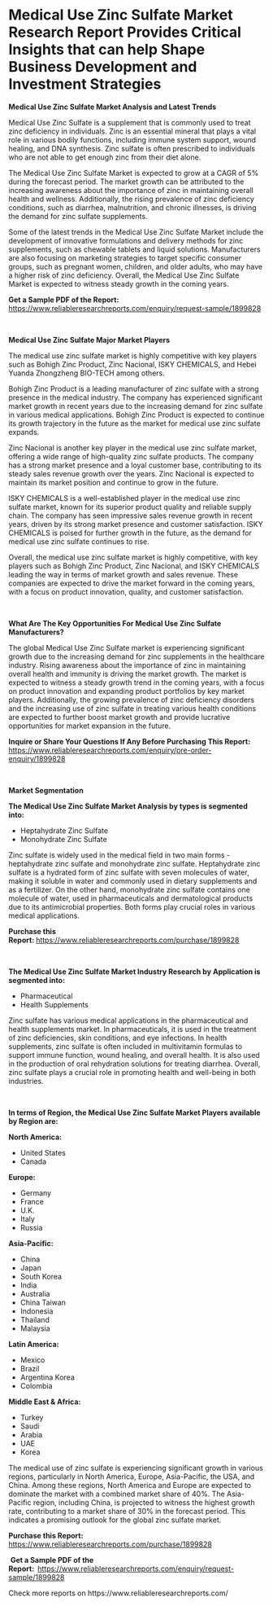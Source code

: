 <p><h1>Medical Use Zinc Sulfate Market Research Report Provides Critical Insights that can help Shape Business Development and Investment Strategies</h1></p><p><strong>Medical Use Zinc Sulfate Market Analysis and Latest Trends</strong></p>
<p><p>Medical Use Zinc Sulfate is a supplement that is commonly used to treat zinc deficiency in individuals. Zinc is an essential mineral that plays a vital role in various bodily functions, including immune system support, wound healing, and DNA synthesis. Zinc sulfate is often prescribed to individuals who are not able to get enough zinc from their diet alone.</p><p>The Medical Use Zinc Sulfate Market is expected to grow at a CAGR of 5% during the forecast period. The market growth can be attributed to the increasing awareness about the importance of zinc in maintaining overall health and wellness. Additionally, the rising prevalence of zinc deficiency conditions, such as diarrhea, malnutrition, and chronic illnesses, is driving the demand for zinc sulfate supplements.</p><p>Some of the latest trends in the Medical Use Zinc Sulfate Market include the development of innovative formulations and delivery methods for zinc supplements, such as chewable tablets and liquid solutions. Manufacturers are also focusing on marketing strategies to target specific consumer groups, such as pregnant women, children, and older adults, who may have a higher risk of zinc deficiency. Overall, the Medical Use Zinc Sulfate Market is expected to witness steady growth in the coming years.</p></p>
<p><strong>Get a Sample PDF of the Report:&nbsp;</strong> <a href="https://www.reliableresearchreports.com/enquiry/request-sample/1899828">https://www.reliableresearchreports.com/enquiry/request-sample/1899828</a></p>
<p>&nbsp;</p>
<p><strong>Medical Use Zinc Sulfate Major Market Players</strong></p>
<p><p>The medical use zinc sulfate market is highly competitive with key players such as Bohigh Zinc Product, Zinc Nacional, ISKY CHEMICALS, and Hebei Yuanda Zhongzheng BIO-TECH among others. </p><p>Bohigh Zinc Product is a leading manufacturer of zinc sulfate with a strong presence in the medical industry. The company has experienced significant market growth in recent years due to the increasing demand for zinc sulfate in various medical applications. Bohigh Zinc Product is expected to continue its growth trajectory in the future as the market for medical use zinc sulfate expands.</p><p>Zinc Nacional is another key player in the medical use zinc sulfate market, offering a wide range of high-quality zinc sulfate products. The company has a strong market presence and a loyal customer base, contributing to its steady sales revenue growth over the years. Zinc Nacional is expected to maintain its market position and continue to grow in the future.</p><p>ISKY CHEMICALS is a well-established player in the medical use zinc sulfate market, known for its superior product quality and reliable supply chain. The company has seen impressive sales revenue growth in recent years, driven by its strong market presence and customer satisfaction. ISKY CHEMICALS is poised for further growth in the future, as the demand for medical use zinc sulfate continues to rise.</p><p>Overall, the medical use zinc sulfate market is highly competitive, with key players such as Bohigh Zinc Product, Zinc Nacional, and ISKY CHEMICALS leading the way in terms of market growth and sales revenue. These companies are expected to drive the market forward in the coming years, with a focus on product innovation, quality, and customer satisfaction.</p></p>
<p>&nbsp;</p>
<p><strong>What Are The Key Opportunities For Medical Use Zinc Sulfate Manufacturers?</strong></p>
<p><p>The global Medical Use Zinc Sulfate market is experiencing significant growth due to the increasing demand for zinc supplements in the healthcare industry. Rising awareness about the importance of zinc in maintaining overall health and immunity is driving the market growth. The market is expected to witness a steady growth trend in the coming years, with a focus on product innovation and expanding product portfolios by key market players. Additionally, the growing prevalence of zinc deficiency disorders and the increasing use of zinc sulfate in treating various health conditions are expected to further boost market growth and provide lucrative opportunities for market expansion in the future.</p></p>
<p><strong>Inquire or Share Your Questions If Any Before Purchasing This Report:</strong> <a href="https://www.reliableresearchreports.com/enquiry/pre-order-enquiry/1899828">https://www.reliableresearchreports.com/enquiry/pre-order-enquiry/1899828</a></p>
<p>&nbsp;</p>
<p><strong>Market Segmentation</strong></p>
<p><strong>The Medical Use Zinc Sulfate Market Analysis by types is segmented into:</strong></p>
<p><ul><li>Heptahydrate Zinc Sulfate</li><li>Monohydrate Zinc Sulfate</li></ul></p>
<p><p>Zinc sulfate is widely used in the medical field in two main forms - heptahydrate zinc sulfate and monohydrate zinc sulfate. Heptahydrate zinc sulfate is a hydrated form of zinc sulfate with seven molecules of water, making it soluble in water and commonly used in dietary supplements and as a fertilizer. On the other hand, monohydrate zinc sulfate contains one molecule of water, used in pharmaceuticals and dermatological products due to its antimicrobial properties. Both forms play crucial roles in various medical applications.</p></p>
<p><strong>Purchase this Report:&nbsp;</strong><a href="https://www.reliableresearchreports.com/purchase/1899828">https://www.reliableresearchreports.com/purchase/1899828</a></p>
<p>&nbsp;</p>
<p><strong>The Medical Use Zinc Sulfate Market Industry Research by Application is segmented into:</strong></p>
<p><ul><li>Pharmaceutical</li><li>Health Supplements</li></ul></p>
<p><p>Zinc sulfate has various medical applications in the pharmaceutical and health supplements market. In pharmaceuticals, it is used in the treatment of zinc deficiencies, skin conditions, and eye infections. In health supplements, zinc sulfate is often included in multivitamin formulas to support immune function, wound healing, and overall health. It is also used in the production of oral rehydration solutions for treating diarrhea. Overall, zinc sulfate plays a crucial role in promoting health and well-being in both industries.</p></p>
<p>&nbsp;</p>
<p><strong>In terms of Region, the Medical Use Zinc Sulfate Market Players available by Region are:</strong></p>
<p>
    <p> <strong> North America: </strong>
        <ul>
            <li>United States</li>
            <li>Canada</li>
        </ul>
        </p> 
    <p> <strong> Europe: </strong>
        <ul>
            <li>Germany</li>
            <li>France</li>
            <li>U.K.</li>
            <li>Italy</li>
            <li>Russia</li>
        </ul>
        </p> 
    <p> <strong> Asia-Pacific: </strong>
        <ul>
            <li>China</li>
            <li>Japan</li>
            <li>South Korea</li>
            <li>India</li>
            <li>Australia</li>
            <li>China Taiwan</li>
            <li>Indonesia</li>
            <li>Thailand</li>
            <li>Malaysia</li>
        </ul>
        </p> 
    <p> <strong> Latin America: </strong>
        <ul>
            <li>Mexico</li>
            <li>Brazil</li>
            <li>Argentina Korea</li>
            <li>Colombia</li>
        </ul>
        </p> 
    <p> <strong> Middle East & Africa: </strong>
        <ul>
            <li>Turkey</li>
            <li>Saudi</li>
            <li>Arabia</li>
            <li>UAE</li>
            <li>Korea</li>
        </ul>
    </p>
    </p>
<p><p>The medical use of zinc sulfate is experiencing significant growth in various regions, particularly in North America, Europe, Asia-Pacific, the USA, and China. Among these regions, North America and Europe are expected to dominate the market with a combined market share of 40%. The Asia-Pacific region, including China, is projected to witness the highest growth rate, contributing to a market share of 30% in the forecast period. This indicates a promising outlook for the global zinc sulfate market.</p></p>
<p><strong>Purchase this Report: </strong><a href="https://www.reliableresearchreports.com/purchase/1899828">https://www.reliableresearchreports.com/purchase/1899828</a></p>
<p>&nbsp;<strong>Get a Sample PDF of the Report:&nbsp;&nbsp;</strong><a href="https://www.reliableresearchreports.com/enquiry/request-sample/1899828">https://www.reliableresearchreports.com/enquiry/request-sample/1899828</a></p>
<p><strong></strong></p>
<p>Check more reports on https://www.reliableresearchreports.com/</p>